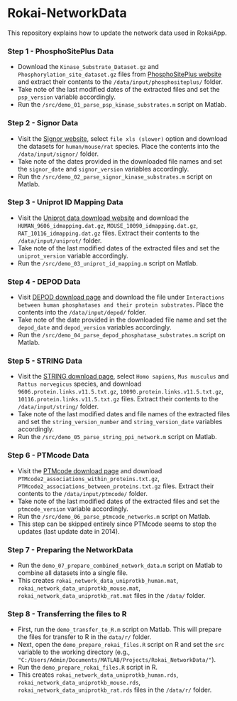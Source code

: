 # Rokai-NetworkData
This repository explains how to update the network data used in RokaiApp.

### Step 1 - PhosphoSitePlus Data
- Download the ``Kinase_Substrate_Dataset.gz`` and ``Phosphorylation_site_dataset.gz`` files from [PhosphoSitePlus website](https://www.phosphosite.org/staticDownloads) and extract their contents to the ``/data/input/phosphositeplus/`` folder. 
- Take note of the last modified dates of the extracted files and set the ``psp_version`` variable accordingly.
- Run the ``/src/demo_01_parse_psp_kinase_substrates.m`` script on Matlab. 

### Step 2 - Signor Data
- Visit the [Signor website](https://signor.uniroma2.it/downloads.php), select ``file xls (slower)`` option and download the datasets for ``human/mouse/rat`` species. Place the contents into the ``/data/input/signor/`` folder. 
- Take note of the dates provided in the downloaded file names and set the ``signor_date`` and ``signor_version`` variables accordingly.
- Run the ``/src/demo_02_parse_signor_kinase_substrates.m`` script on Matlab. 

### Step 3 - Uniprot ID Mapping Data
- Visit the [Uniprot data download website](https://ftp.uniprot.org/pub/databases/uniprot/current_release/knowledgebase/idmapping/by_organism/) and download the ``HUMAN_9606_idmapping.dat.gz``, ``MOUSE_10090_idmapping.dat.gz``, ``RAT_10116_idmapping.dat.gz`` files. Extract their contents to the ``/data/input/uniprot/`` folder. 
- Take note of the last modified dates of the extracted files and set the ``uniprot_version`` variable accordingly.
- Run the ``/src/demo_03_uniprot_id_mapping.m`` script on Matlab. 

### Step 4 - DEPOD Data
- Visit [DEPOD download page](http://depod.bioss.uni-freiburg.de/download.php) and download the file under ``Interactions between human phosphatases and their protein substrates``. Place the contents into the ``/data/input/depod/`` folder. 
- Take note of the date provided in the downloaded file name and set the ``depod_date`` and ``depod_version`` variables accordingly.
- Run the ``/src/demo_04_parse_depod_phosphatase_substrates.m`` script on Matlab. 

### Step 5 - STRING Data
- Visit the [STRING download page](https://string-db.org/cgi/download), select ``Homo sapiens``, ``Mus musculus`` and ``Rattus norvegicus`` species, and download ``9606.protein.links.v11.5.txt.gz``, ``10090.protein.links.v11.5.txt.gz``, ``10116.protein.links.v11.5.txt.gz`` files. Extract their contents to the ``/data/input/string/`` folder. 
- Take note of the last modified dates and file names of the extracted files and set the ``string_version_number`` and ``string_version_date`` variables accordingly.
- Run the ``/src/demo_05_parse_string_ppi_network.m`` script on Matlab. 

### Step 6 - PTMcode Data
- Visit the [PTMcode download page](https://ptmcode.embl.de/data.cgi) and download ``PTMcode2_associations_within_proteins.txt.gz``, ``PTMcode2_associations_between_proteins.txt.gz`` files.  Extract their contents to the ``/data/input/ptmcode/`` folder. 
- Take note of the last modified dates of the extracted files and set the ``ptmcode_version`` variable accordingly.
- Run the ``/src/demo_06_parse_ptmcode_networks.m`` script on Matlab. 
- This step can be skipped entirely since PTMcode seems to stop the updates (last update date in 2014). 

### Step 7 - Preparing the NetworkData
- Run the ``demo_07_prepare_combined_network_data.m`` script on Matlab to combine all datasets into a single file. 
- This creates ``rokai_network_data_uniprotkb_human.mat``, ``rokai_network_data_uniprotkb_mouse.mat``, ``rokai_network_data_uniprotkb_rat.mat`` files in the ``/data/`` folder. 

### Step 8 - Transferring the files to R
- First, run the ``demo_transfer_to_R.m`` script on Matlab. This will prepare the files for transfer to R in the ``data/r/`` folder. 
- Next, open the ``demo_prepare_rokai_files.R`` script on R and set the ``src`` variable to the working directory (e.g., ``"C:/Users/Admin/Documents/MATLAB/Projects/Rokai_NetworkData/"``). 
- Run the ``demo_prepare_rokai_files.R`` script in R. 
- This creates ``rokai_network_data_uniprotkb_human.rds``, ``rokai_network_data_uniprotkb_mouse.rds``, ``rokai_network_data_uniprotkb_rat.rds`` files in the ``/data/r/`` folder. 



